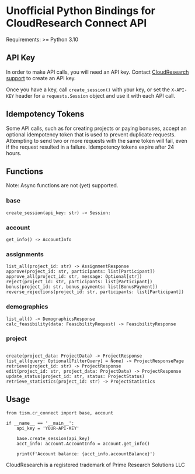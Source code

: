 # Unofficial Python Bindings for CloudResearch Connect API

Requirements: >= Python 3.10

## API Key

In order to make API calls, you will need an API key. Contact [CloudResearch support](mailto:support@cloudresearch.com)
to create an API key.

Once you have a key, call `create_session()` with your key, or set the `X-API-KEY` header for a `requests.Session`
object and use it with each API call.

## Idempotency Tokens

Some API calls, such as for creating projects or paying bonuses, accept an optional idempotency token that is used
to prevent duplicate requests. Attempting to send two or more requests with the same token will fail, even if the
request resulted in a failure. Idempotency tokens expire after 24 hours.

## Functions

Note: Async functions are not (yet) supported.

### base

```
create_session(api_key: str) -> Session:
```

### account

```
get_info() -> AccountInfo
```

### assignments

```
list_all(project_id: str) -> AssignmentResponse
approve(project_id: str, participants: list[Participant])
approve_all(project_id: str, message: Optional[str])
reject(project_id: str, participants: list[Participant])
bonus(project_id: str, bonus_payments: list[BonusPayment])
reverse_rejections(project_id: str, participants: list[Participant])
```

### demographics

```
list_all() -> DemographicsResponse
calc_feasibility(data: FeasibilityRequest) -> FeasibilityResponse
```

### project

```

create(project_data: ProjectData) -> ProjectResponse
list_all(query: Optional[FilterQuery] = None) -> ProjectResponsePage
retrieve(project_id: str) -> ProjectResponse
edit(project_id: str, project_data: ProjectData) -> ProjectResponse
update_status(project_id: str, status: ProjectStatus)
retrieve_statistics(project_id: str) -> ProjectStatistics
```

## Usage

```
from tism.cr_connect import base, account

if __name__ == '__main__':
    api_key = 'YOUR-API-KEY'

    base.create_session(api_key)
    acct_info: account.AccountInfo = account.get_info()

    print(f'Account balance: {acct_info.accountBalance}')
```

CloudResearch is a registered trademark of Prime Research Solutions LLC
